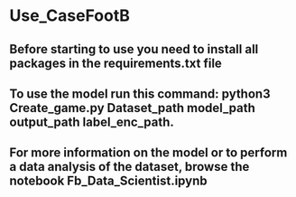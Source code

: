 # Use_CaseFootB

## Before starting to use you need to install all packages in the requirements.txt file

## To use the model run this command: python3 Create_game.py Dataset_path model_path output_path label_enc_path.

## For more information on the model or to perform a data analysis of the dataset, browse the notebook Fb_Data_Scientist.ipynb
